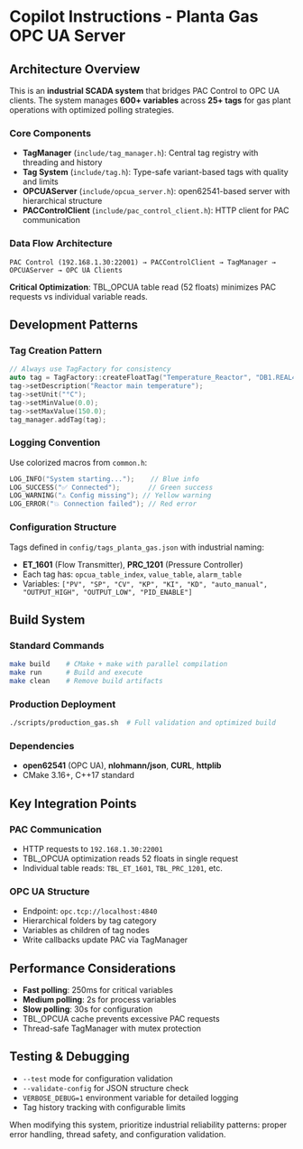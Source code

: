 # Copilot Instructions - Planta Gas OPC UA Server

## Architecture Overview

This is an **industrial SCADA system** that bridges PAC Control to OPC UA clients. The system manages **600+ variables** across **25+ tags** for gas plant operations with optimized polling strategies.

### Core Components

- **TagManager** (`include/tag_manager.h`): Central tag registry with threading and history
- **Tag System** (`include/tag.h`): Type-safe variant-based tags with quality and limits  
- **OPCUAServer** (`include/opcua_server.h`): open62541-based server with hierarchical structure
- **PACControlClient** (`include/pac_control_client.h`): HTTP client for PAC communication

### Data Flow Architecture

```
PAC Control (192.168.1.30:22001) → PACControlClient → TagManager → OPCUAServer → OPC UA Clients
```

**Critical Optimization**: TBL_OPCUA table read (52 floats) minimizes PAC requests vs individual variable reads.

## Development Patterns

### Tag Creation Pattern
```cpp
// Always use TagFactory for consistency
auto tag = TagFactory::createFloatTag("Temperature_Reactor", "DB1.REAL4");
tag->setDescription("Reactor main temperature");
tag->setUnit("°C");
tag->setMinValue(0.0);
tag->setMaxValue(150.0);
tag_manager.addTag(tag);
```

### Logging Convention
Use colorized macros from `common.h`:
```cpp
LOG_INFO("System starting...");    // Blue info
LOG_SUCCESS("✅ Connected");       // Green success  
LOG_WARNING("⚠️ Config missing"); // Yellow warning
LOG_ERROR("💥 Connection failed"); // Red error
```

### Configuration Structure
Tags defined in `config/tags_planta_gas.json` with industrial naming:
- **ET_1601** (Flow Transmitter), **PRC_1201** (Pressure Controller)
- Each tag has: `opcua_table_index`, `value_table`, `alarm_table`
- Variables: `["PV", "SP", "CV", "KP", "KI", "KD", "auto_manual", "OUTPUT_HIGH", "OUTPUT_LOW", "PID_ENABLE"]`

## Build System

### Standard Commands
```bash
make build    # CMake + make with parallel compilation
make run      # Build and execute
make clean    # Remove build artifacts
```

### Production Deployment
```bash
./scripts/production_gas.sh  # Full validation and optimized build
```

### Dependencies
- **open62541** (OPC UA), **nlohmann/json**, **CURL**, **httplib**
- CMake 3.16+, C++17 standard

## Key Integration Points

### PAC Communication
- HTTP requests to `192.168.1.30:22001` 
- TBL_OPCUA optimization reads 52 floats in single request
- Individual table reads: `TBL_ET_1601`, `TBL_PRC_1201`, etc.

### OPC UA Structure  
- Endpoint: `opc.tcp://localhost:4840`
- Hierarchical folders by tag category
- Variables as children of tag nodes
- Write callbacks update PAC via TagManager

## Performance Considerations

- **Fast polling**: 250ms for critical variables
- **Medium polling**: 2s for process variables  
- **Slow polling**: 30s for configuration
- TBL_OPCUA cache prevents excessive PAC requests
- Thread-safe TagManager with mutex protection

## Testing & Debugging

- `--test` mode for configuration validation
- `--validate-config` for JSON structure check
- `VERBOSE_DEBUG=1` environment variable for detailed logging
- Tag history tracking with configurable limits

When modifying this system, prioritize industrial reliability patterns: proper error handling, thread safety, and configuration validation.